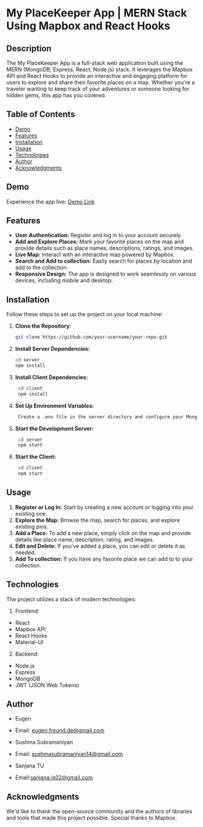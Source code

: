 # My PlaceKeeper App | MERN Stack Using Mapbox and React Hooks

## Description
The My PlaceKeeper App is a full-stack web application built using the MERN (MongoDB, Express, React, Node.js) stack. It leverages the Mapbox API and React Hooks to provide an interactive and engaging platform for users to explore and share their favorite places on a map. Whether you're a traveler wanting to keep track of your adventures or someone looking for hidden gems, this app has you covered.

## Table of Contents

- [Demo](#demo)
- [Features](#features)
- [Installation](#installation)
- [Usage](#usage)
- [Technologies](#technologies)
- [Author](#author)
- [Acknowledgments](#acknowledgments)

## Demo

Experience the app live: [Demo Link](https://myplacekeeper.netlify.app/)

## Features

- **User Authentication:** Register and log in to your account securely.
- **Add and Explore Places:** Mark your favorite places on the map and provide details such as place names, descriptions, ratings, and images.
- **Live Map:** Interact with an interactive map powered by Mapbox.
- **Search and Add to collection:** Easily search for places by location and add to the collection.
- **Responsive Design:** The app is designed to work seamlessly on various devices, including mobile and desktop.


## Installation

Follow these steps to set up the project on your local machine:

1. **Clone the Repository:**

   ```bash
   git clone https://github.com/your-username/your-repo.git

2. **Install Server Dependencies:**

   ```bash
   cd server  
   npm install

3. **Install Client Dependencies:**

   ```bash 
    cd client  
    npm install
4. **Set Up Environment Variables:**
    
   ```bash
    Create a .env file in the server directory and configure your MongoDB connection and other environment variables.    

5. **Start the Development Server:**

   ```bash 
    cd server  
    npm start 

6. **Start the Client:**

   ```bash
    cd client  
    npm start

## Usage

1. **Register or Log In:** Start by creating a new account or logging into your existing one.
2. **Explore the Map:** Browse the map, search for places, and explore existing pins.
3. **Add a Place:** To add a new place, simply click on the map and provide details like place name, description, rating, and images.
4. **Edit and Delete:** If you've added a place, you can edit or delete it as needed.
5. **Add To collection:** If you have any favorite place we can add to to your collection.

## Technologies
The project utilizes a stack of modern technologies:

1. Frontend:
- React
- Mapbox API
- React Hooks
- Material-UI

2. Backend:

- Node.js
- Express
- MongoDB
- JWT (JSON Web Tokens)

## Author
- Eugen
- Email: eugen.freund.de@gmail.com

- Sushma Subramaniyan
- Email: sushmasubramaniyan14@gmail.com

- Sanjana TU
- Email:sanjana.js02@gmail.com

## Acknowledgments
We'd like to thank the open-source community and the authors of libraries and tools that made this project possible. Special thanks to Mapbox.